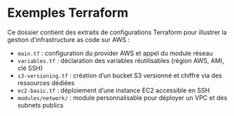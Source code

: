 # Exemples Terraform

Ce dossier contient des extraits de configurations Terraform pour illustrer la gestion d’infrastructure as code sur AWS :

- `main.tf`                  : configuration du provider AWS et appel du module réseau  
- `variables.tf`             : déclaration des variables réutilisables (région AWS, AMI, clé SSH)  
- `s3-versioning.tf`         : création d’un bucket S3 versionné et chiffré via des ressources dédiées  
- `ec2-basic.tf`             : déploiement d’une instance EC2 accessible en SSH  
- `modules/network/`         : module personnalisable pour déployer un VPC et des subnets publics  
